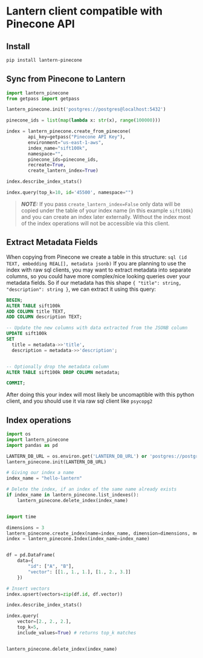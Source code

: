 # Lantern client compatible with Pinecone API

## Install

```sh
pip install lantern-pinecone
```

## Sync from Pinecone to Lantern

```python
import lantern_pinecone
from getpass import getpass

lantern_pinecone.init('postgres://postgres@localhost:5432')

pinecone_ids = list(map(lambda x: str(x), range(100000)))

index = lantern_pinecone.create_from_pinecone(
        api_key=getpass("Pinecone API Key"),
        environment="us-east-1-aws",
        index_name="sift100k",
        namespace="",
        pinecone_ids=pinecone_ids,
        recreate=True,
        create_lantern_index=True)

index.describe_index_stats()

index.query(top_k=10, id='45500', namespace="")
```

> **_NOTE:_** If you pass `create_lantern_index=False` only data will be copied under the table of your index name (in this example `sift100k`) and you can create an index later externally. Without the index most of the index operations will not be accessible via this client.

## Extract Metadata Fields

When copying from Pinecone we create a table in this structure: `sql (id TEXT, embedding REAL[], metadata jsonb)`
If you are planning to use the index with raw sql clients, you may want to extract metadata into separate columns, so you could have more complex/nice looking queries over your metadata fields.
So if our metadata has this shape `{ "title": string, "description": string }`, we can extract it using this query:

```sql
BEGIN;
ALTER TABLE sift100k
ADD COLUMN title TEXT,
ADD COLUMN description TEXT;

-- Update the new columns with data extracted from the JSONB column
UPDATE sift100k
SET
  title = metadata->>'title',
  description = metadata->>'description';


-- Optionally drop the metadata column
ALTER TABLE sift100k DROP COLUMN metadata;

COMMIT;
```

After doing this your index will most likely be uncomaptible with this python client, and you should use it via raw sql client like `psycopg2`

## Index operations

```python
import os
import lantern_pinecone
import pandas as pd

LANTERN_DB_URL = os.environ.get('LANTERN_DB_URL') or 'postgres://postgres@localhost:5432'
lantern_pinecone.init(LANTERN_DB_URL)

# Giving our index a name
index_name = "hello-lantern"

# Delete the index, if an index of the same name already exists
if index_name in lantern_pinecone.list_indexes():
    lantern_pinecone.delete_index(index_name)


import time

dimensions = 3
lantern_pinecone.create_index(name=index_name, dimension=dimensions, metric="cosine")
index = lantern_pinecone.Index(index_name=index_name)


df = pd.DataFrame(
    data={
        "id": ["A", "B"],
        "vector": [[1., 1., 1.], [1., 2., 3.]]
    })

# Insert vectors
index.upsert(vectors=zip(df.id, df.vector))

index.describe_index_stats()

index.query(
    vector=[2., 2., 2.],
    top_k=5,
    include_values=True) # returns top_k matches


lantern_pinecone.delete_index(index_name)
```
